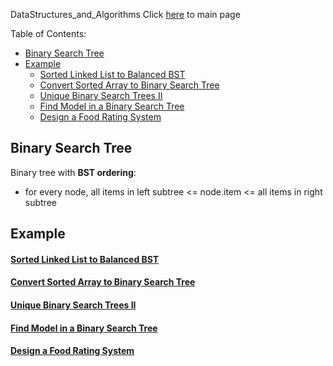 DataStructures_and_Algorithms
Click [here](../README.md) to main page

Table of Contents:
- [Binary Search Tree](#binary-search-tree)
- [Example](#example)
    - [Sorted Linked List to Balanced BST](#sorted-linked-list-to-balanced-bst)
    - [Convert Sorted Array to Binary Search Tree](#convert-sorted-array-to-binary-search-tree)
    - [Unique Binary Search Trees II](#unique-binary-search-trees-ii)
    - [Find Model in a Binary Search Tree](#find-model-in-a-binary-search-tree)
    - [Design a Food Rating System](#design-a-food-rating-system)

## Binary Search Tree
Binary tree with **BST ordering**:
-  for every node, all items in left subtree <= node.item <= all items in right subtree

## Example
#### [Sorted Linked List to Balanced BST](sorted_linked_list_to_balanced_bst/description.md)
#### [Convert Sorted Array to Binary Search Tree](./convert_sorted_array_to_binary_search_tree/description.md)
#### [Unique Binary Search Trees II](./unique_binary_search_trees_II/description.md)
#### [Find Model in a Binary Search Tree](./find_model_in_a_binary_search_tree/description.md)
#### [Design a Food Rating System](./design_a_food_rating_system/descritpion.md)